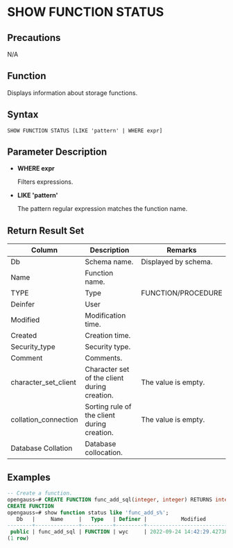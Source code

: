# SHOW FUNCTION STATUS

## Precautions

N/A

## Function

Displays information about storage functions.

## Syntax

```
SHOW FUNCTION STATUS [LIKE 'pattern' | WHERE expr]
```

## Parameter Description

- **WHERE expr**

  Filters expressions.

- **LIKE 'pattern'**

  The pattern regular expression matches the function name.

## Return Result Set

| Column                  | Description                  | Remarks                         |
| -------------------- | ---------------------- | ----------------------------- |
| Db                   | Schema name.             | Displayed by schema.|
| Name                 | Function name.                |                               |
| TYPE                 | Type                   | FUNCTION/PROCEDURE            |
| Deinfer              | User                  |                       |
| Modified             | Modification time.              |              |
| Created              | Creation time.              |              |
| Security_type        | Security type.              |                  |
| Comment              | Comments.                  |         |
| character_set_client | Character set of the client during creation.  | The value is empty.                     |
| collation_connection | Sorting rule of the client during creation.| The value is empty.                     |
| Database Collation   | Database collocation.        |            |

## Examples

```sql
-- Create a function.
opengauss=# CREATE FUNCTION func_add_sql(integer, integer) RETURNS integer AS 'select $1 + $2;' LANGUAGE SQL IMMUTABLE RETURNS NULL ON NULL INPUT;
CREATE FUNCTION
opengauss=# show function status like 'func_add_s%';
   Db   |     Name     |   Type   | Definer |           Modified            |            Created            | Security_type | Comment | character_set_client | collation_connection | Database Collation
--------+--------------+----------+---------+-------------------------------+-------------------------------+---------------+---------+----------------------+----------------------+--------------------
 public | func_add_sql | FUNCTION | wyc     | 2022-09-24 14:42:29.427382+08 | 2022-09-24 14:42:29.427382+08 | INVOKER       |         |                      |                      | en_US.UTF-8
(1 row)

```
